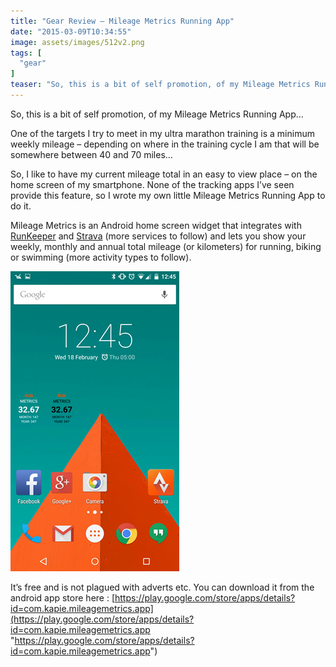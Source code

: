 ```yaml
---
title: "Gear Review – Mileage Metrics Running App"
date: "2015-03-09T10:34:55"
image: assets/images/512v2.png
tags: [
  "gear"
]
teaser: "So, this is a bit of self promotion, of my Mileage Metrics Running App&#8230; One of the targets I try to meet in my ultra marathon training is a minimum weekly mileage – depending on where in the training cycle I am that will be somewhere between 40 and 70 miles… So, I like to [&hellip;]\n"
---
```

So, this is a bit of self promotion, of my Mileage Metrics Running App…

One of the targets I try to meet in my ultra marathon training is a minimum weekly mileage – depending on where in the training cycle I am that will be somewhere between 40 and 70 miles…

So, I like to have my current mileage total in an easy to view place – on the home screen of my smartphone. None of the tracking apps I’ve seen provide this feature, so I wrote my own little Mileage Metrics Running App to do it.

Mileage Metrics is an Android home screen widget that integrates with [RunKeeper](http://runkeeper.com "runkeeper integration") and [Strava](http://strava.com "strava integration") (more services to follow) and lets you show your weekly, monthly and annual total mileage (or kilometers) for running, biking or swimming (more activity types to follow).

[![mileage metrics running app](assets/images/Screenshot_2015-02-18-12-45-42_thumb.png "Screenshot_2015-02-18-12-45-42")](assets/images/Screenshot_2015-02-18-12-45-42.png)

It’s free and is not plagued with adverts etc. You can download it from the android app store here : [https://play.google.com/store/apps/details?id=com.kapie.mileagemetrics.app](https://play.google.com/store/apps/details?id=com.kapie.mileagemetrics.app "https://play.google.com/store/apps/details?id=com.kapie.mileagemetrics.app")
